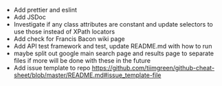 * Add prettier and eslint
* Add JSDoc
* Investigate if any class attributes are constant and update selectors to use those instead of XPath locators
* Add check for Francis Bacon wiki page
* Add API test framework and test, update README.md with how to run
* maybe split out google main search page and results page to separate files if more will be done with these in the future
* Add issue template to repo https://github.com/tiimgreen/github-cheat-sheet/blob/master/README.md#issue_template-file 